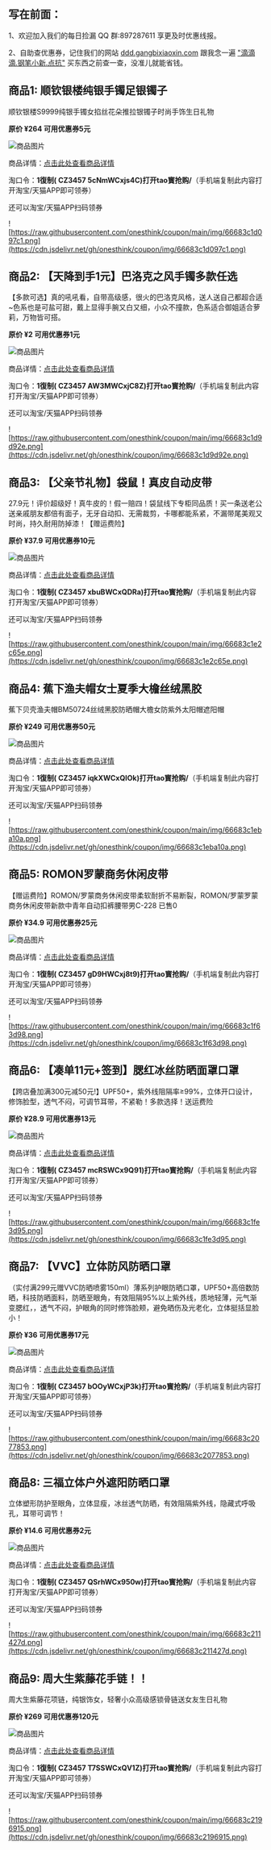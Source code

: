 ## 写在前面：

1、欢迎加入我们的每日捡漏 QQ 群:897287611 享更及时优惠线报。

2、自助查优惠券，记住我们的网站 [ddd.gangbixiaoxin.com](https://ddd.gangbixiaoxin.com) 跟我念一遍 ["滴滴滴.钢笔小新.点抗"](https://ddd.gangbixiaoxin.com) 买东西之前查一查，没准儿就能省钱。

## 商品1: 顺钦银楼纯银手镯足银镯子

顺钦银楼S9999纯银手镯女掐丝花朵推拉银镯子时尚手饰生日礼物

**原价 ¥264 可用优惠券5元**

![商品图片](https://img.alicdn.com/bao/uploaded/i1/1917482431/O1CN01qLdjw81TpRQtZKlA1_!!0-item_pic.jpg)

商品详情：[点击此处查看商品详情](https://s.click.taobao.com/t?e=m%3D2%26s%3DT6iyYH69sTVw4vFB6t2Z2ueEDrYVVa64yK8Cckff7TXLWlSKdGSYDq6M%2FZpLFddEt4hWD5k2kjPWbLW7uhxyboGvCrJWHk1%2FTyVl44vrPmd3miNKHWpinpVm%2FOAUUFw71qrpxiwMoCNxc1AtbZGVS33TCB2EH%2FlISmaPHWVsDTILZMqoQW%2BfuKGzo1lVxIio6TZOVfawUqjM8o5%2BgeylFPPOL4hIWGNpz5I0oITJseV574a%2FNU3Ch6ggJvoFiY4kuIaS1HwvR8k4%2BfirBrx7mM7AMx9cWAx%2BEiM%2FlSG%2FbZSDMWCYnc8lR3QyoHVi%2FK5sU1NVKZy3ECfGDF1NzTQoPw%3D%3D&amp;union_lens=lensId:TAPI@1718107153@2108ac1e_10ed_190072aa270_e43a@01)

淘口令：**1復制( CZ3457 5cNmWCxjs4C)打开tao寳抢购/**（手机端复制此内容打开淘宝/天猫APP即可领券）</p>

还可以淘宝/天猫APP扫码领券

![https://raw.githubusercontent.com/onesthink/coupon/main/img/66683c1d097c1.png](https://cdn.jsdelivr.net/gh/onesthink/coupon/img/66683c1d097c1.png)

## 商品2: 【天降到手1元】巴洛克之风手镯多款任选

【多款可选】真的吼吼看，自带高级感，很火的巴洛克风格，送人送自己都超合适~色系也是可盐可甜，戴上显得手腕又白又细，小众不撞款，色系适合御姐适合萝莉，万物皆可搭。

**原价 ¥2 可用优惠券1元**

![商品图片](https://img.alicdn.com/imgextra/i4/831869211/O1CN01FdIVCm2Huh7jUqlR1_!!831869211.png)

商品详情：[点击此处查看商品详情](https://s.click.taobao.com/t?e=m%3D2%26s%3Dc8d2taO%2FrOJw4vFB6t2Z2ueEDrYVVa64yK8Cckff7TXLWlSKdGSYDq6M%2FZpLFddExq3IhSJN6GTWbLW7uhxyboGvCrJWHk1%2FTyVl44vrPmd3miNKHWpinpVm%2FOAUUFw71qrpxiwMoCNxc1AtbZGVSxgF69aVnJe8X85933pRetALZMqoQW%2BfuKGzo1lVxIioHs%2Bf5RwtbQGTM7dCoIYEL3nJ9V75OzKCEeXrnCZ5DcBf0unC4jGHLiWWj9XE2iClhthOnloh60k4%2BfirBrx7mM7AMx9cWAx%2BEiM%2FlSG%2FbZRKAicJeph7746cPO2FL97UU1NVKZy3ECfGDF1NzTQoPw%3D%3D&amp;union_lens=lensId:TAPI@1718107154@213f43ec_1173_190072aa7fe_2bba@01)

淘口令：**1復制( CZ3457 AW3MWCxjC8Z)打开tao寳抢购/**（手机端复制此内容打开淘宝/天猫APP即可领券）</p>

还可以淘宝/天猫APP扫码领券

![https://raw.githubusercontent.com/onesthink/coupon/main/img/66683c1d9d92e.png](https://cdn.jsdelivr.net/gh/onesthink/coupon/img/66683c1d9d92e.png)

## 商品3: 【父亲节礼物】袋鼠！真皮自动皮带

27.9元！评价超级好！真牛皮的！假一赔四！袋鼠线下专柜同品质！买一条送老公送亲戚朋友都倍有面子，无牙自动扣、无需裁剪，卡哪都能系紧，不漏带尾美观又时尚，持久耐用防掉漆！【赠运费险】

**原价 ¥37.9 可用优惠券10元**

![商品图片](https://img.alicdn.com/i3/2217554153820/O1CN01UitKzE1e5bvKCKvRb_!!2217554153820.jpg)

商品详情：[点击此处查看商品详情](https://s.click.taobao.com/t?e=m%3D2%26s%3DvtstkHo0tv9w4vFB6t2Z2ueEDrYVVa64yK8Cckff7TXLWlSKdGSYDq6M%2FZpLFddE5x%2BIUlGKNpXWbLW7uhxyboGvCrJWHk1%2FTyVl44vrPmd3miNKHWpinpVm%2FOAUUFw71qrpxiwMoCNxc1AtbZGVS7HmJt59ghL2XMWKkFzel57NEPXytV9ALoS4zvCRUrquHKeC8Ag3nSaswHTQs9tUKpHRsjK2DGaYVexpOlv75lQn7Aw1vnp0ZizmmnkNCNrPUufMddW2qIZTU1UpnLcQJ9kYvQZuIwx3oGeIQL4Fi9GcrptMh7c7XeaE%2F2gcH%2B6ahgcbUccTft%2B228n1ngbVmA%3D%3D&amp;union_lens=lensId:TAPI@1718107155@21085874_1152_190072aaca6_afb6@01)

淘口令：**1復制( CZ3457 xbuBWCxQDRa)打开tao寳抢购/**（手机端复制此内容打开淘宝/天猫APP即可领券）</p>

还可以淘宝/天猫APP扫码领券

![https://raw.githubusercontent.com/onesthink/coupon/main/img/66683c1e2c65e.png](https://cdn.jsdelivr.net/gh/onesthink/coupon/img/66683c1e2c65e.png)

## 商品4: 蕉下渔夫帽女士夏季大檐丝绒黑胶

蕉下贝壳渔夫帽BM50724丝绒黑胶防晒帽大檐女防紫外太阳帽遮阳帽

**原价 ¥249 可用优惠券50元**

![商品图片](https://img.alicdn.com/bao/uploaded/i2/4118415809/O1CN01LNnjBY1smZhkbe0NH_!!4118415809.jpg)

商品详情：[点击此处查看商品详情](https://s.click.taobao.com/t?e=m%3D2%26s%3DdsdmEhbPV8hw4vFB6t2Z2ueEDrYVVa64yK8Cckff7TXLWlSKdGSYDq6M%2FZpLFddE1aH1Hk3GeOjWbLW7uhxyboGvCrJWHk1%2FTyVl44vrPmd3miNKHWpinpVm%2FOAUUFw71qrpxiwMoCNxc1AtbZGVSwqCvHj2oKV%2FY%2Fe3sBqwL4cLZMqoQW%2BfuB6GmlJyRiVTMCgWV3FKm%2FFcmU9RmPdrMQi3YGCWCKFxs7tyWdE4bNu3QO5Jgko0T1tWRMjTaOuVHwtCSMEjxTMbkJ5QxPS2Ci%2FKfJmqgrYAGdIm5XSfsvFmCJUggpuJcAu4p15mfzl7ca2JNko0gYMhhQs2DjqgEA%3D%3D&amp;union_lens=lensId:TAPI@1718107156@212b46e6_1182_190072ab163_5af7@01)

淘口令：**1復制( CZ3457 iqkXWCxQIOk)打开tao寳抢购/**（手机端复制此内容打开淘宝/天猫APP即可领券）</p>

还可以淘宝/天猫APP扫码领券

![https://raw.githubusercontent.com/onesthink/coupon/main/img/66683c1eba10a.png](https://cdn.jsdelivr.net/gh/onesthink/coupon/img/66683c1eba10a.png)

## 商品5: ROMON罗蒙商务休闲皮带

【赠运费险】ROMON/罗蒙商务休闲皮带柔软耐折不易断裂，ROMON/罗蒙罗蒙商务休闲皮带新款中青年自动扣裤腰带男C-228
已售0

**原价 ¥34.9 可用优惠券25元**

![商品图片](https://img.alicdn.com/imgextra/i4/1815234786/O1CN01tXEPTI1lE2XAEUWLA_!!1815234786.png)

商品详情：[点击此处查看商品详情](https://s.click.taobao.com/t?e=m%3D2%26s%3DgzOfw61p0eNw4vFB6t2Z2ueEDrYVVa64XoO8tOebS%2BfLWlSKdGSYDq6M%2FZpLFddEMMgx22UI05bWbLW7uhxyboGvCrJWHk1%2FTyVl44vrPmd3miNKHWpinpVm%2FOAUUFw71qrpxiwMoCNxc1AtbZGVS5rHbFi7jj19g0RsJgeNNkMLZMqoQW%2BfuKGzo1lVxIiomkQuzT9rcFXdQ%2FH83HLtY%2BvdeAoi4ac7FJJXrUxqNEVDVB7eoI6amFr5w7KgFPu4Gl0CynZ8k844%2BfirBrx7mM7AMx9cWAx%2BEiM%2FlSG%2FbZQF0VwalnyM9JY1V7SOArYqU1NVKZy3ECfGDF1NzTQoPw%3D%3D&amp;union_lens=lensId:TAPI@1718107158@2166dc27_1166_190072ab63e_758d@01)

淘口令：**1復制( CZ3457 gD9HWCxj8t9)打开tao寳抢购/**（手机端复制此内容打开淘宝/天猫APP即可领券）</p>

还可以淘宝/天猫APP扫码领券

![https://raw.githubusercontent.com/onesthink/coupon/main/img/66683c1f63d98.png](https://cdn.jsdelivr.net/gh/onesthink/coupon/img/66683c1f63d98.png)

## 商品6: 【凑单11元+签到】腮红冰丝防晒面罩口罩

【跨店叠加满300元减50元!】UPF50+，紫外线阻隔率≥99%，立体开口设计，修饰脸型，透气不闷，可调节耳带，不紧勒！多款选择！送运费险

**原价 ¥28.9 可用优惠券13元**

![商品图片](https://img.alicdn.com/i1/2212740014701/O1CN01gTtN1e1kb6fGZuXC7_!!2212740014701.jpg)

商品详情：[点击此处查看商品详情](https://s.click.taobao.com/t?e=m%3D2%26s%3D403dvrNrD79w4vFB6t2Z2ueEDrYVVa64yK8Cckff7TXLWlSKdGSYDq6M%2FZpLFddE79%2FTFaMDK6TWbLW7uhxyboGvCrJWHk1%2FTyVl44vrPmd3miNKHWpinpVm%2FOAUUFw71qrpxiwMoCNxc1AtbZGVS4G3v9NOwahGUrhvm8gPivTNEPXytV9ALoS4zvCRUrquFdySDq37c879spqlL0yEJI33HXG06tZzs%2FehOHu4vOnNfJvrYzsWYgZe0mCF%2F9QoGPlnGBi2MzlTU1UpnLcQJ9kYvQZuIwx3oGeIQL4Fi9HNGnqmRlZNTPyi54IcHIZrhgcbUccTft%2B228n1ngbVmA%3D%3D&amp;union_lens=lensId:TAPI@1718107159@213e664e_11a0_190072abb45_e52b@01)

淘口令：**1復制( CZ3457 mcRSWCx9Q91)打开tao寳抢购/**（手机端复制此内容打开淘宝/天猫APP即可领券）</p>

还可以淘宝/天猫APP扫码领券

![https://raw.githubusercontent.com/onesthink/coupon/main/img/66683c1fe3d95.png](https://cdn.jsdelivr.net/gh/onesthink/coupon/img/66683c1fe3d95.png)

## 商品7: 【VVC】立体防风防晒口罩

（实付满299元赠VVC防晒喷雾150ml）薄系列护眼防晒口罩，UPF50+高倍数防晒，科技防晒面料，防晒至眼角，有效阻隔95%以上紫外线，质地轻薄，元气渐变腮红，，透气不闷，护眼角的同时修饰脸颊，避免晒伤及光老化，立体挺括显脸小！

**原价 ¥36 可用优惠券17元**

![商品图片](https://img.alicdn.com/imgextra/i3/2315786761/O1CN01eUAK4T1zoal9Rd6S9_!!2315786761.jpg)

商品详情：[点击此处查看商品详情](https://s.click.taobao.com/t?e=m%3D2%26s%3D1Xn4mGcuiHdw4vFB6t2Z2ueEDrYVVa64yK8Cckff7TXLWlSKdGSYDncJGZlr92LeRitN3%2FurF3zWbLW7uhxyboGvCrJWHk1%2FTyVl44vrPmd3miNKHWpinpVm%2FOAUUFw71qrpxiwMoCNxc1AtbZGVS93h3Z9D1Ed2QkYBtv1PVK8LZMqoQW%2BfuKGzo1lVxIiodltseIOCcC%2FAcwmn0bNE03ZuHiabMr%2BtD1GhDoh%2Bz9hwUTp6RbxH%2FtBO2QHvMvYQJw0DweaxRlQ4%2BfirBrx7mM7AMx9cWAx%2BEiM%2FlSG%2FbZSzAJWF1oqImRvqXg53GXvoU1NVKZy3ECfGDF1NzTQoPw%3D%3D&amp;union_lens=lensId:TAPI@1718107161@2132fb04_1194_190072ac41e_b192@01)

淘口令：**1復制( CZ3457 bOOyWCxjP3k)打开tao寳抢购/**（手机端复制此内容打开淘宝/天猫APP即可领券）</p>

还可以淘宝/天猫APP扫码领券

![https://raw.githubusercontent.com/onesthink/coupon/main/img/66683c2077853.png](https://cdn.jsdelivr.net/gh/onesthink/coupon/img/66683c2077853.png)

## 商品8: 三福立体户外遮阳防晒口罩

立体塑形防护至眼角，立体显瘦，冰丝透气防晒，有效阻隔紫外线，隐藏式呼吸孔，耳带可调节！

**原价 ¥14.6 可用优惠券2元**

![商品图片](https://img.alicdn.com/imgextra/i1/3824890759/O1CN01MO5NJo1HTfYnJLBhc_!!3824890759.png)

商品详情：[点击此处查看商品详情](https://s.click.taobao.com/t?e=m%3D2%26s%3DbpNMnIPykGFw4vFB6t2Z2ueEDrYVVa64yK8Cckff7TXLWlSKdGSYDncJGZlr92Le8sviUM61dt3WbLW7uhxyboGvCrJWHk1%2FTyVl44vrPmd3miNKHWpinpVm%2FOAUUFw71qrpxiwMoCNxc1AtbZGVS6Vrfyv%2BsXwUd%2FlwH6uUtbuMHuv7RoNv0Q0jFsbsQ7KW9FoxfpKOx%2Be6QKYpWZAmSycDiYuOVvPA56vlhg2kp5nC3KJrf4opReeUAIvJZ8mElbRMz6GTKAYZjQKfJ2UQf03O4wtQ3K90XXhKrcBJdMyLy6u4N6%2BE8pyVElu56x44X0%2B3obhRTo5xKmPmpIKZsA%3D%3D&amp;union_lens=lensId:TAPI@1718107162@212c5cbd_118a_190072ac938_d514@01)

淘口令：**1復制( CZ3457 QSrhWCx950w)打开tao寳抢购/**（手机端复制此内容打开淘宝/天猫APP即可领券）</p>

还可以淘宝/天猫APP扫码领券

![https://raw.githubusercontent.com/onesthink/coupon/main/img/66683c211427d.png](https://cdn.jsdelivr.net/gh/onesthink/coupon/img/66683c211427d.png)

## 商品9: 周大生紫藤花手链！！

周大生紫藤花项链，纯银饰女，轻奢小众高级感锁骨链送女友生日礼物

**原价 ¥269 可用优惠券120元**

![商品图片](https://img.alicdn.com/i2/2206533743682/O1CN01H9iqCN1d4PCfywQRB_!!2206533743682.jpg)

商品详情：[点击此处查看商品详情](https://s.click.taobao.com/t?e=m%3D2%26s%3D5%2Fjr86s0ViBw4vFB6t2Z2ueEDrYVVa64yK8Cckff7TXLWlSKdGSYDncJGZlr92Lexq3IhSJN6GTWbLW7uhxyboGvCrJWHk1%2FTyVl44vrPmd3miNKHWpinpVm%2FOAUUFw71qrpxiwMoCNxc1AtbZGVSy%2BBzArOQ6hGoy8af58hoOfNEPXytV9ALoS4zvCRUrquEBMXzFO8lg6w4iK3neGpch5nVhu91zkMghn2TfLAkKeK84ardl8QkM64vAI6ATx1IQ%2BqBLAzq91TU1UpnLcQJ9kYvQZuIwx3oGeIQL4Fi9Hc8ouhReCWot0GC1IaLTEzhgcbUccTft%2B228n1ngbVmA%3D%3D&amp;union_lens=lensId:TAPI@1718107164@213cc544_1183_190072ace24_e2e6@01)

淘口令：**1復制( CZ3457 T7SSWCxQV1Z)打开tao寳抢购/**（手机端复制此内容打开淘宝/天猫APP即可领券）</p>

还可以淘宝/天猫APP扫码领券

![https://raw.githubusercontent.com/onesthink/coupon/main/img/66683c2196915.png](https://cdn.jsdelivr.net/gh/onesthink/coupon/img/66683c2196915.png)

